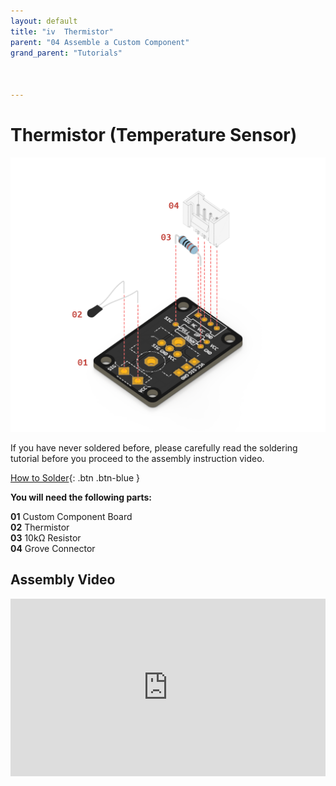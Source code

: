 ```yaml
---
layout: default
title: "iv  Thermistor"
parent: "04 Assemble a Custom Component"
grand_parent: "Tutorials"



---
```


# Thermistor (Temperature Sensor)

![Custom Thermistor](assets/tutorial4/exploded/tmp.png)

If you have never soldered before, please carefully read the soldering tutorial before you proceed to the assembly instruction video.

[How to Solder](soldering){: .btn .btn-blue } 



**You will need the following parts:**

**01** Custom Component Board<br>
**02** Thermistor<br>
**03** 10kΩ Resistor<br>
**04** Grove Connector<br>

## Assembly Video

<div style="padding:56.25% 0 0 0;position:relative;"><iframe src="https://player.vimeo.com/video/699451778?h=1e2ecad2dd&amp;badge=0&amp;autopause=0&amp;player_id=0&amp;app_id=58479" frameborder="0" allow="autoplay; fullscreen; picture-in-picture" allowfullscreen style="position:absolute;top:0;left:0;width:100%;height:100%;" title="How to Assemble a Custom Thermistor"></iframe></div><script src="https://player.vimeo.com/api/player.js"></script>

